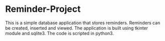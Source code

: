 # Reminder-Project
This is a simple database application that stores reminders. 
Reminders can be created, inserted and viewed.
The application is built using tkinter module and sqlite3.
The code is scripted in python3.
